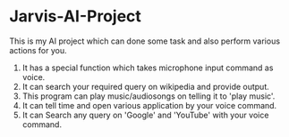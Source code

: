 # Jarvis-AI-Project
This is my AI project which can done some task and also perform various actions for you.

1. It has a special function which takes microphone input command as voice.
2. It can search your required query on wikipedia and provide output.
3. This program can play music/audiosongs on telling it to 'play music'.
4. It can tell time and open various application by your voice command.
5. It can Search any query on 'Google' and 'YouTube' with your voice command. 
